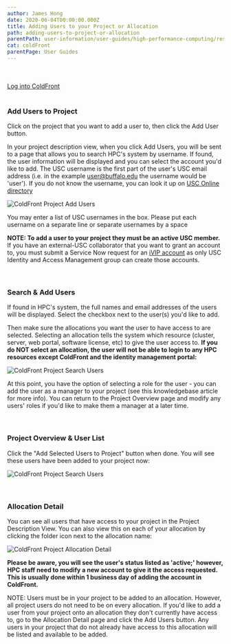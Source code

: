```yaml
---
author: James Hong
date: 2020-06-04T00:00:00.000Z
title: Adding Users to your Project or Allocation
path: adding-users-to-project-or-allocation
parentPath: user-information/user-guides/high-performance-computing/research-computing-user-portal
cat: coldFront
parentPage: User Guides
---
```


&nbsp;  
&nbsp;  
[Log into ColdFront](https://hpcaccount.usc.edu/) 
&nbsp;  
&nbsp;  
### Add Users to Project
Click on the project that you want to add a user to, then click the Add User button.

In your project description view, when you click Add Users, you will be sent to a page that allows you to search HPC's system by username.  If found, the user information will be displayed and you can select the account you'd like to add.  The USC username is the first part of the user's USC email address (i.e. in the example user@buffalo.edu the username would be 'user').  If you do not know the username, you can look it up on [USC Online directory](https://uscdirectory.usc.edu/)  

![ColdFront Project Add Users](/images/coldfront_project_addusers.png)

You may enter a list of USC usernames in the box.  Please put each username on a separate line or separate usernames by a space


**NOTE: To add a user to your project they must be an active USC member.**  If you have an external-USC collaborator that you want to grant an account to, you must submit a Service Now request for an [iVIP account](https://itservices.usc.edu/iam/ivip/) as only USC Identity and Access Management group can create those accounts.
&nbsp;  
&nbsp;  
&nbsp;  
### Search & Add Users
If found in HPC's system, the full names and email addresses of the users will be displayed.  Select the checkbox next to the user(s) you'd like to add.  

Then make sure the allocations you want the user to have access to are selected.  Selecting an allocation tells the system which resource (cluster, server, web portal, software license, etc) to give the user access to.  **If you do NOT select an allocation, the user will not be able to login to any HPC resources except ColdFront and the identity management portal:**  

![ColdFront Project Search Users](/images/coldfront_project_addusers_search.png)


At this point, you have the option of selecting a role for the user - you can add the user as a manager to your project (see this knowledgebase article for more info).  You can return to the Project Overview page and modify any users' roles if you'd like to make them a manager at a later time.
&nbsp;  
&nbsp;  
&nbsp;  
### Project Overview & User List
Click the "Add Selected Users to Project" button when done.  You will see these users have been added to your project now:  

![ColdFront Project Search Users](/images/coldfront_project_overview.png)
&nbsp;  
&nbsp;  
&nbsp;  
### Allocation Detail
You can see all users that have access to your project in the Project Description View.  You can also view this on each of your allocation by clicking the folder icon next to the allocation name:  

![ColdFront Project Allocation Detail](/images/coldfront_allocationdetail.png)

**Please be aware, you will see the user's status listed as 'active;' however, HPC staff need to modify a new account to give it the access requested.  This is usually done within 1 business day of adding the account in ColdFront.**

NOTE: Users must be in your project to be added to an allocation.  However, all project users do not need to be on every allocation.  If you'd like to add a user from your project onto an allocation they don't currently have access to, go to the Allocation Detail page and click the Add Users button.  Any users in your project that do not already have access to this allocation will be listed and available to be added.  


